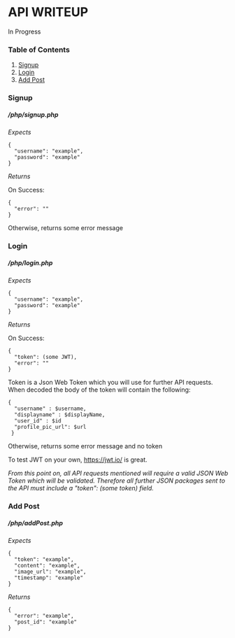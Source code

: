 # API WRITEUP

In Progress

### Table of Contents
1. [ Signup ](#signup)
2. [ Login ](#login)
3. [ Add Post ](#addpost)


<a name="signup"></a>
### Signup
##### /php/signup.php

*Expects*
  ```
  {
    "username": "example",
    "password": "example"
  }
  ```
*Returns*

On Success: 

  ```
  {
    "error": ""
  }
  ```
Otherwise, returns some error message

<a name="login"></a>
### Login
##### /php/login.php
*Expects*
  ```
  {
    "username": "example",
    "password": "example"
  }
  ```
*Returns*

On Success:
  ```
  {
    "token": (some JWT),
    "error": ""
  }
  ```
Token is a Json Web Token which you will use for further API requests. 
When decoded the body of the token will contain the following:     
```
{
  "username" : $username,
  "displayname" : $displayName,
  "user_id" : $id
  "profile_pic_url": $url
 }
 ```
Otherwise, returns some error message and no token

To test JWT on your own, https://jwt.io/ is great. 

*From this point on, all API requests mentioned will require a valid JSON Web Token which will be validated. Therefore all further JSON packages sent to the API must include a "token": (some token) field.*

<a name="addpost"></a>
### Add Post
##### /php/addPost.php

*Expects*
  ```
  {  
    "token": "example",
    "content": "example",
    "image_url": "example",
    "timestamp": "example"
  }
  ```
  *Returns*
  ```
  {  
    "error": "example",
    "post_id": "example"
  }
  ```
